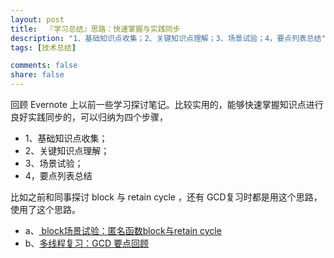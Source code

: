 ```yaml
---
layout: post
title:  『学习总结』思路：快速掌握与实践同步
description: "1、基础知识点收集；2、关键知识点理解；3、场景试验；4，要点列表总结"
tags: [技术总结]

comments: false
share: false
---
```


回顾 Evernote 上以前一些学习探讨笔记。比较实用的，能够快速掌握知识点进行良好实践同步的，可以归纳为四个步骤，

* 1、基础知识点收集；
* 2、关键知识点理解；
* 3、场景试验；
* 4，要点列表总结

比如之前和同事探讨 block 与 retain cycle ，还有 GCD复习时都是用这个思路，使用了这个思路。
* a、[ block场景试验：匿名函数block与retain cycle](https://www.evernote.com/l/AG5VNoZAikZB9JURWgasfkp5GJAbnSknTdk)
* b、[多线程复习：GCD 要点回顾](https://www.evernote.com/l/AG6sMxcdwe5EAq3kTNBJPAb7jN2gPtWsAvg)
 